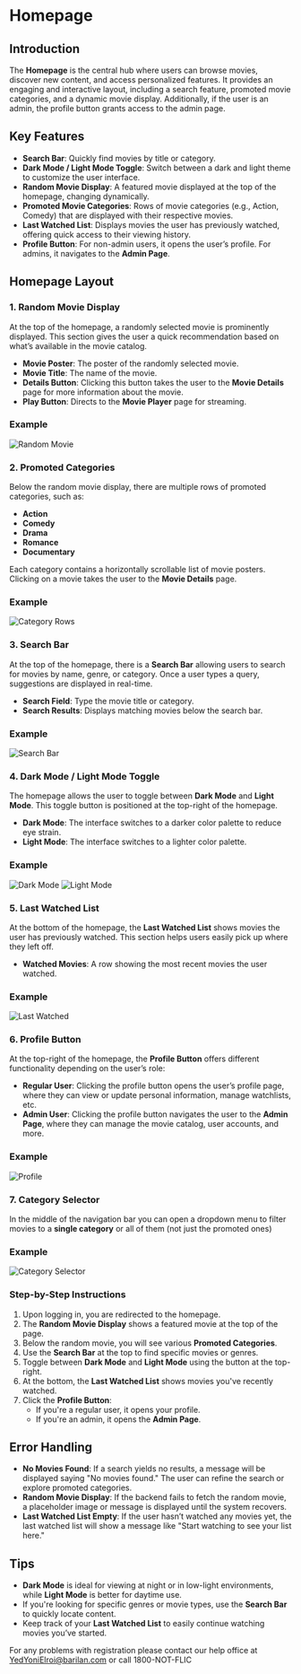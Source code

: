 # Homepage

## Introduction

The **Homepage** is the central hub where users can browse movies, discover new content, and access personalized features. It provides an engaging and interactive layout, including a search feature, promoted movie categories, and a dynamic movie display. Additionally, if the user is an admin, the profile button grants access to the admin page.

## Key Features

- **Search Bar**: Quickly find movies by title or category.
- **Dark Mode / Light Mode Toggle**: Switch between a dark and light theme to customize the user interface.
- **Random Movie Display**: A featured movie displayed at the top of the homepage, changing dynamically.
- **Promoted Movie Categories**: Rows of movie categories (e.g., Action, Comedy) that are displayed with their respective movies.
- **Last Watched List**: Displays movies the user has previously watched, offering quick access to their viewing history.
- **Profile Button**: For non-admin users, it opens the user’s profile. For admins, it navigates to the **Admin Page**.

## Homepage Layout

### 1. **Random Movie Display**

At the top of the homepage, a randomly selected movie is prominently displayed. This section gives the user a quick recommendation based on what’s available in the movie catalog.

- **Movie Poster**: The poster of the randomly selected movie.
- **Movie Title**: The name of the movie.
- **Details Button**: Clicking this button takes the user to the **Movie Details** page for more information about the movie.
- **Play Button**: Directs to the **Movie Player** page for streaming.

### Example
![Random Movie](./Screenshots/web_random_movie.png)

### 2. **Promoted Categories**

Below the random movie display, there are multiple rows of promoted categories, such as:
- **Action**
- **Comedy**
- **Drama**
- **Romance**
- **Documentary**

Each category contains a horizontally scrollable list of movie posters. Clicking on a movie takes the user to the **Movie Details** page.

### Example
![Category Rows](./Screenshots/web_category_rows.png)

### 3. **Search Bar**

At the top of the homepage, there is a **Search Bar** allowing users to search for movies by name, genre, or category. Once a user types a query, suggestions are displayed in real-time.

- **Search Field**: Type the movie title or category.
- **Search Results**: Displays matching movies below the search bar.

### Example
![Search Bar](./Screenshots/web_searchbar.png)

### 4. **Dark Mode / Light Mode Toggle**

The homepage allows the user to toggle between **Dark Mode** and **Light Mode**. This toggle button is positioned at the top-right of the homepage.

- **Dark Mode**: The interface switches to a darker color palette to reduce eye strain.
- **Light Mode**: The interface switches to a lighter color palette.

### Example
![Dark Mode](./Screenshots/web_dark_mode.png)
![Light Mode](./Screenshots/web_light_mode.png)

### 5. **Last Watched List**

At the bottom of the homepage, the **Last Watched List** shows movies the user has previously watched. This section helps users easily pick up where they left off.

- **Watched Movies**: A row showing the most recent movies the user watched.


### Example
![Last Watched](./Screenshots/web_last_watched.png)

### 6. **Profile Button**

At the top-right of the homepage, the **Profile Button** offers different functionality depending on the user’s role:
- **Regular User**: Clicking the profile button opens the user’s profile page, where they can view or update personal information, manage watchlists, etc.
- **Admin User**: Clicking the profile button navigates the user to the **Admin Page**, where they can manage the movie catalog, user accounts, and more.

### Example
![Profile](./Screenshots/web_profile.png)

### 7. **Category Selector**

In the middle of the navigation bar you can open a dropdown menu to filter movies to a **single category** or all of them (not just the promoted ones)

### Example
![Category Selector](./Screenshots/web_category_selector.png)

### Step-by-Step Instructions

1. Upon logging in, you are redirected to the homepage.
2. The **Random Movie Display** shows a featured movie at the top of the page.
3. Below the random movie, you will see various **Promoted Categories**.
4. Use the **Search Bar** at the top to find specific movies or genres.
5. Toggle between **Dark Mode** and **Light Mode** using the button at the top-right.
6. At the bottom, the **Last Watched List** shows movies you've recently watched.
7. Click the **Profile Button**:
   - If you're a regular user, it opens your profile.
   - If you're an admin, it opens the **Admin Page**.

## Error Handling

- **No Movies Found**: If a search yields no results, a message will be displayed saying "No movies found." The user can refine the search or explore promoted categories.
- **Random Movie Display**: If the backend fails to fetch the random movie, a placeholder image or message is displayed until the system recovers.
- **Last Watched List Empty**: If the user hasn’t watched any movies yet, the last watched list will show a message like "Start watching to see your list here."

## Tips

- **Dark Mode** is ideal for viewing at night or in low-light environments, while **Light Mode** is better for daytime use.
- If you're looking for specific genres or movie types, use the **Search Bar** to quickly locate content.
- Keep track of your **Last Watched List** to easily continue watching movies you’ve started.

For any problems with registration please contact our help office at YedYoniElroi@barilan.com or call 1800-NOT-FLIC